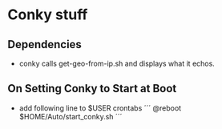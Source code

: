 # Conky stuff

## Dependencies

- conky calls get-geo-from-ip.sh and displays what it echos.

## On Setting Conky to Start at Boot

-  add following line to $USER crontabs
´´´
@reboot $HOME/Auto/start_conky.sh
´´´
